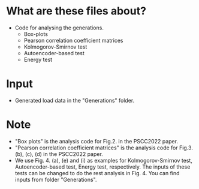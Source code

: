 # What are these files about?
- Code for analysing the generations.
    * Box-plots
    * Pearson correlation coefficient matrices
    * Kolmogorov-Smirnov test
    * Autoencoder-based test
    * Energy test

# Input
- Generated load data in the "Generations" folder.

# Note
- "Box plots" is the analysis code for Fig.2. in the PSCC2022 paper.
- "Pearson correlation coefficient matrices" is the analysis code for Fig.3. (b), (c), (d) in the PSCC2022 paper.
- We use Fig. 4. (a), (e) and (i) as examples for Kolmogorov-Smirnov test, Autoencoder-based test, Energy test, respectively. The inputs of these tests can be changed to do the rest analysis in Fig. 4. You can find inputs from folder "Generations".
